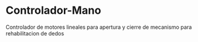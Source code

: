 # Controlador-Mano
Controlador de motores lineales para apertura y cierre de mecanismo para rehabilitacion de dedos
